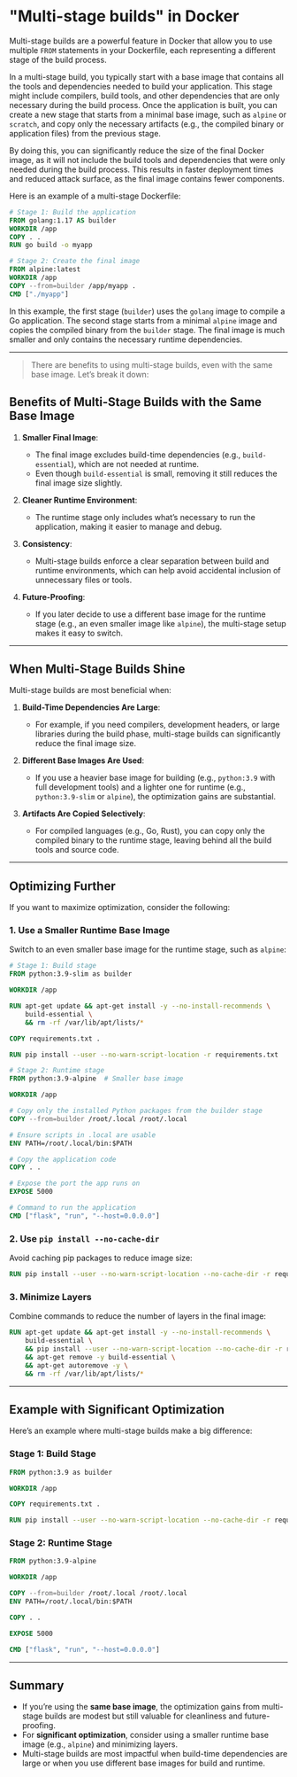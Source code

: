 # "Multi-stage builds" in Docker

Multi-stage builds are a powerful feature in Docker that allow you to use multiple `FROM` statements in your Dockerfile, each representing a different stage of the build process.

In a multi-stage build, you typically start with a base image that contains all the tools and dependencies needed to build your application. This stage might include compilers, build tools, and other dependencies that are only necessary during the build process. Once the application is built, you can create a new stage that starts from a minimal base image, such as `alpine` or `scratch`, and copy only the necessary artifacts (e.g., the compiled binary or application files) from the previous stage.

By doing this, you can significantly reduce the size of the final Docker image, as it will not include the build tools and dependencies that were only needed during the build process. This results in faster deployment times and reduced attack surface, as the final image contains fewer components.

Here is an example of a multi-stage Dockerfile:

```dockerfile
# Stage 1: Build the application
FROM golang:1.17 AS builder
WORKDIR /app
COPY . .
RUN go build -o myapp

# Stage 2: Create the final image
FROM alpine:latest
WORKDIR /app
COPY --from=builder /app/myapp .
CMD ["./myapp"]
```

In this example, the first stage (`builder`) uses the `golang` image to compile a Go application. The second stage starts from a minimal `alpine` image and copies the compiled binary from the `builder` stage. The final image is much smaller and only contains the necessary runtime dependencies.

---

> There are benefits to using multi-stage builds, even with the same base image. Let’s break it down:

## **Benefits of Multi-Stage Builds with the Same Base Image**

1. **Smaller Final Image**:
   - The final image excludes build-time dependencies (e.g., `build-essential`), which are not needed at runtime.
   - Even though `build-essential` is small, removing it still reduces the final image size slightly.

2. **Cleaner Runtime Environment**:
   - The runtime stage only includes what’s necessary to run the application, making it easier to manage and debug.

3. **Consistency**:
   - Multi-stage builds enforce a clear separation between build and runtime environments, which can help avoid accidental inclusion of unnecessary files or tools.

4. **Future-Proofing**:
   - If you later decide to use a different base image for the runtime stage (e.g., an even smaller image like `alpine`), the multi-stage setup makes it easy to switch.

---

## **When Multi-Stage Builds Shine**

Multi-stage builds are most beneficial when:

1. **Build-Time Dependencies Are Large**:
   - For example, if you need compilers, development headers, or large libraries during the build phase, multi-stage builds can significantly reduce the final image size.

2. **Different Base Images Are Used**:
   - If you use a heavier base image for building (e.g., `python:3.9` with full development tools) and a lighter one for runtime (e.g., `python:3.9-slim` or `alpine`), the optimization gains are substantial.

3. **Artifacts Are Copied Selectively**:
   - For compiled languages (e.g., Go, Rust), you can copy only the compiled binary to the runtime stage, leaving behind all the build tools and source code.

---

## **Optimizing Further**

If you want to maximize optimization, consider the following:

### **1. Use a Smaller Runtime Base Image**

Switch to an even smaller base image for the runtime stage, such as `alpine`:

```Dockerfile
# Stage 1: Build stage
FROM python:3.9-slim as builder

WORKDIR /app

RUN apt-get update && apt-get install -y --no-install-recommends \
    build-essential \
    && rm -rf /var/lib/apt/lists/*

COPY requirements.txt .

RUN pip install --user --no-warn-script-location -r requirements.txt

# Stage 2: Runtime stage
FROM python:3.9-alpine  # Smaller base image

WORKDIR /app

# Copy only the installed Python packages from the builder stage
COPY --from=builder /root/.local /root/.local

# Ensure scripts in .local are usable
ENV PATH=/root/.local/bin:$PATH

# Copy the application code
COPY . .

# Expose the port the app runs on
EXPOSE 5000

# Command to run the application
CMD ["flask", "run", "--host=0.0.0.0"]
```

### **2. Use `pip install --no-cache-dir`**

Avoid caching pip packages to reduce image size:

```Dockerfile
RUN pip install --user --no-warn-script-location --no-cache-dir -r requirements.txt
```

### **3. Minimize Layers**

Combine commands to reduce the number of layers in the final image:

```Dockerfile
RUN apt-get update && apt-get install -y --no-install-recommends \
    build-essential \
    && pip install --user --no-warn-script-location --no-cache-dir -r requirements.txt \
    && apt-get remove -y build-essential \
    && apt-get autoremove -y \
    && rm -rf /var/lib/apt/lists/*
```

---

## **Example with Significant Optimization**

Here’s an example where multi-stage builds make a big difference:

### **Stage 1: Build Stage**

```Dockerfile
FROM python:3.9 as builder

WORKDIR /app

COPY requirements.txt .

RUN pip install --user --no-warn-script-location --no-cache-dir -r requirements.txt
```

### **Stage 2: Runtime Stage**

```Dockerfile
FROM python:3.9-alpine

WORKDIR /app

COPY --from=builder /root/.local /root/.local
ENV PATH=/root/.local/bin:$PATH

COPY . .

EXPOSE 5000

CMD ["flask", "run", "--host=0.0.0.0"]
```

---

## **Summary**

- If you’re using the **same base image**, the optimization gains from multi-stage builds are modest but still valuable for cleanliness and future-proofing.
- For **significant optimization**, consider using a smaller runtime base image (e.g., `alpine`) and minimizing layers.
- Multi-stage builds are most impactful when build-time dependencies are large or when you use different base images for build and runtime.
